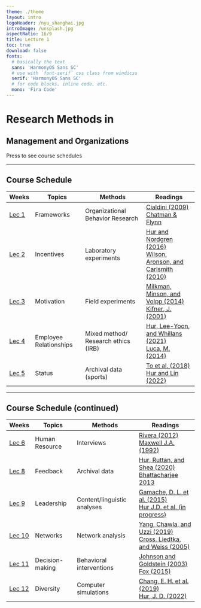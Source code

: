 ```yaml
---
theme: ./theme
layout: intro
logoHeader: /nyu_shanghai.jpg
introImage: /unsplash.jpg
aspectRatio: 16/9
title: Lecture 1
toc: true
download: false
fonts:
  # basically the text
  sans: 'HarmonyOS Sans SC'
  # use with `font-serif` css class from windicss
  serif: 'HarmonyOS Sans SC'
  # for code blocks, inline code, etc.
  mono: 'Fira Code'
---
```


# Research Methods in

## Management and Organizations



<div class="pt-12">
  <span @click="$slidev.nav.next" class="px-2 p-1 rounded cursor-pointer" hover="bg-white bg-opacity-10">
    Press to see course schedules <carbon:arrow-right class="inline"/>
  </span>
</div>



---

## Course Schedule

| **Weeks** | **Topics**             | **Methods**                         | **Readings**                                                 |
| --------- | ---------------------- | ----------------------------------- | ------------------------------------------------------------ |
| [Lec 1](https://julia-slides-lec1.netlify.app/)     | Frameworks             | Organizational Behavior Research    | [Cialdini (2009)](https://brightspace.nyu.edu/d2l/le/lessons/245250/topics/7903033)<br />[Chatman & Flynn](https://brightspace.nyu.edu/d2l/le/lessons/245250/topics/8283986) |
| [Lec 2](https://julia-slides-lec2.netlify.app)      | Incentives             | Laboratory experiments              | [Hur and Nordgren (2016)](https://brightspace.nyu.edu/d2l/le/lessons/245250/topics/8317157) <br />[Wilson, Aronson, and Carlsmith (2010)](https://brightspace.nyu.edu/d2l/le/lessons/245250/topics/8317164) |
|    [Lec 3](https://julia-slides-lec3.netlify.app)       | Motivation             | Field experiments                   | [Milkman, Minson, and Volpp (2014)](https://brightspace.nyu.edu/d2l/le/lessons/245250/topics/8317202)<br />[Kifner, J. (2001)](https://brightspace.nyu.edu/d2l/le/lessons/245250/topics/8317203) |
|     [Lec 4](https://julia-slides-lec4.netlify.app)      | Employee Relationships | Mixed method/ Research ethics (IRB) | [Hur, Lee-Yoon, and Whillans (2021)](https://brightspace.nyu.edu/d2l/le/lessons/245250/topics/8317249)<br />[Luca, M. (2014)](https://brightspace.nyu.edu/d2l/le/lessons/245250/topics/8373165) |
|  [Lec 5](https://julia-slides-lec5.netlify.app)         | Status                 | Archival data (sports)              | [To et al. (2018)](https://brightspace.nyu.edu//content/enforced/245250-SP23_MGMT-SHU_401_SH_001/Week5_Going%20for%20it%20on%20fourth%20down.pdf?d2lSessionVal=IQqBo84Jcwc90EZK44o3L6c7O&ou=245250&d2l_body_type=3&retargetQuicklinks=true)<br /> [Hur and Lin (2022)](https://brightspace.nyu.edu//content/enforced/245250-SP23_MGMT-SHU_401_SH_001/Week5_Diversity_revision_Manuscript.pdf?d2lSessionVal=IQqBo84Jcwc90EZK44o3L6c7O&ou=245250&d2l_body_type=3&retargetQuicklinks=true)                    |



---

## Course Schedule (continued)

| **Weeks** | **Topics**        | **Methods**                 | **Readings**                                                 |
| --------- | ----------------- | --------------------------- | ------------------------------------------------------------ |
| [Lec 6](https://julia-slides-lec6.netlify.app)     | Human Resource    | Interviews                  | [Rivera (2012)](https://brightspace.nyu.edu//content/enforced/245250-SP23_MGMT-SHU_401_SH_001/Week6_Hiring%20as%20cultural%20matching%20-%20Copy.pdf?d2lSessionVal=IQqBo84Jcwc90EZK44o3L6c7O&ou=245250&d2l_body_type=3&retargetQuicklinks=true)<br />[Maxwell J.A. (1992)](https://brightspace.nyu.edu//content/enforced/245250-SP23_MGMT-SHU_401_SH_001/Week6_Understanding%20and%20Validity%20in%20Qualitative%20Research.pdf?d2lSessionVal=IQqBo84Jcwc90EZK44o3L6c7O&ou=245250&d2l_body_type=3&retargetQuicklinks=true)                       |
| [Lec 8](https://julia-slides-lec8.netlify.app)          | Feedback          | Archival data               | [Hur, Ruttan, and Shea (2020)](https://brightspace.nyu.edu//content/enforced/245250-SP23_MGMT-SHU_401_SH_001/Week8_Huretal_JEPG2020.pdf?d2lSessionVal=Qz9K6aKdGCFlajJjXU3oEefln&ou=245250&d2l_body_type=3&retargetQuicklinks=true)<br /> [Bhattacharjee 2013](https://brightspace.nyu.edu/d2l/le/content/245250/topics/files/download/8424071/DirectFileTopicDownload)|
| [Lec 9](https://julia-slides-lec9.netlify.app)          | Leadership        | Content/linguistic analyses | [Gamache, D. L. et al. (2015)](https://brightspace.nyu.edu/d2l/le/lessons/245250/topics/8424026)<br />[Hur J.D. et al. (in progress)](https://brightspace.nyu.edu/d2l/le/lessons/245250/topics/8424027) |
| [Lec 10](https://julia-slides-lec10.netlify.app)          | Networks          | Network analysis            | [Yang, Chawla, and Uzzi (2019)](https://brightspace.nyu.edu/d2l/le/lessons/245250/topics/8492214)<br />[Cross, Liedtka, and Weiss (2005)](https://brightspace.nyu.edu/d2l/le/lessons/245250/topics/8492215) |
| [Lec 11](https://julia-slides-lec11.netlify.app)          | Decision-making   | Behavioral interventions    | [Johnson and Goldstein (2003)](https://brightspace.nyu.edu/d2l/le/lessons/245250/topics/8492218)<br />[Fox (2015)](https://brightspace.nyu.edu/d2l/le/lessons/245250/topics/8492217)                 |
|  [Lec 12](https://julia-slides-lec12.netlify.app)          | Diversity     | Computer simulations | [Chang, E. H. et al. (2019)](https://brightspace.nyu.edu/d2l/le/lessons/245250/topics/8492232)<br/>[Hur, J. D. (2022)](https://brightspace.nyu.edu/d2l/le/lessons/245250/topics/8492236) |

